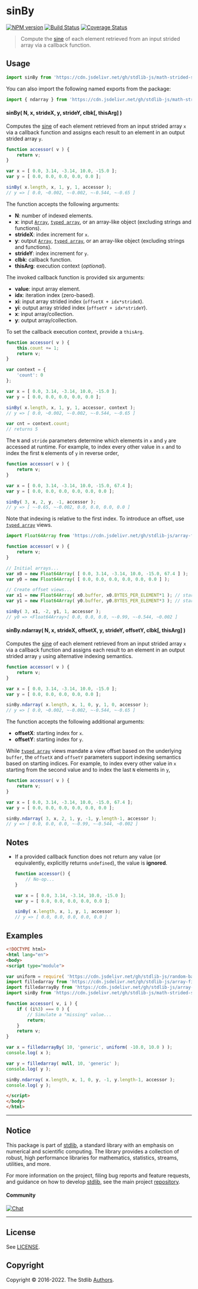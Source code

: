 <!--

@license Apache-2.0

Copyright (c) 2022 The Stdlib Authors.

Licensed under the Apache License, Version 2.0 (the "License");
you may not use this file except in compliance with the License.
You may obtain a copy of the License at

   http://www.apache.org/licenses/LICENSE-2.0

Unless required by applicable law or agreed to in writing, software
distributed under the License is distributed on an "AS IS" BASIS,
WITHOUT WARRANTIES OR CONDITIONS OF ANY KIND, either express or implied.
See the License for the specific language governing permissions and
limitations under the License.

-->

<!-- lint disable maximum-heading-length -->

# sinBy

[![NPM version][npm-image]][npm-url] [![Build Status][test-image]][test-url] [![Coverage Status][coverage-image]][coverage-url] <!-- [![dependencies][dependencies-image]][dependencies-url] -->

> Compute the [sine][@stdlib/math/base/special/sin] of each element retrieved from an input strided array via a callback function.

<section class="intro">

</section>

<!-- /.intro -->



<section class="usage">

## Usage

```javascript
import sinBy from 'https://cdn.jsdelivr.net/gh/stdlib-js/math-strided-special-sin-by@esm/index.mjs';
```

You can also import the following named exports from the package:

```javascript
import { ndarray } from 'https://cdn.jsdelivr.net/gh/stdlib-js/math-strided-special-sin-by@esm/index.mjs';
```

#### sinBy( N, x, strideX, y, strideY, clbk\[, thisArg] )

Computes the [sine][@stdlib/math/base/special/sin] of each element retrieved from an input strided array `x` via a callback function and assigns each result to an element in an output strided array `y`.

```javascript
function accessor( v ) {
    return v;
}

var x = [ 0.0, 3.14, -3.14, 10.0, -15.0 ];
var y = [ 0.0, 0.0, 0.0, 0.0, 0.0 ];

sinBy( x.length, x, 1, y, 1, accessor );
// y => [ 0.0, ~0.002, ~-0.002, ~-0.544, ~-0.65 ]
```

The function accepts the following arguments:

-   **N**: number of indexed elements.
-   **x**: input [`Array`][mdn-array], [`typed array`][mdn-typed-array], or an array-like object (excluding strings and functions).
-   **strideX**: index increment for `x`.
-   **y**: output [`Array`][mdn-array], [`typed array`][mdn-typed-array], or an array-like object (excluding strings and functions).
-   **strideY**: index increment for `y`.
-   **clbk**: callback function.
-   **thisArg**: execution context (_optional_).

The invoked callback function is provided six arguments:

-   **value**: input array element.
-   **idx**: iteration index (zero-based).
-   **xi**: input array strided index (`offsetX + idx*strideX`).
-   **yi**: output array strided index (`offsetY + idx*strideY`).
-   **x**: input array/collection.
-   **y**: output array/collection.

To set the callback execution context, provide a `thisArg`.

```javascript
function accessor( v ) {
    this.count += 1;
    return v;
}

var context = {
    'count': 0
};

var x = [ 0.0, 3.14, -3.14, 10.0, -15.0 ];
var y = [ 0.0, 0.0, 0.0, 0.0, 0.0 ];

sinBy( x.length, x, 1, y, 1, accessor, context );
// y => [ 0.0, ~0.002, ~-0.002, ~-0.544, ~-0.65 ]

var cnt = context.count;
// returns 5
```

The `N` and `stride` parameters determine which elements in `x` and `y` are accessed at runtime. For example, to index every other value in `x` and to index the first `N` elements of `y` in reverse order,

```javascript
function accessor( v ) {
    return v;
}

var x = [ 0.0, 3.14, -3.14, 10.0, -15.0, 67.4 ];
var y = [ 0.0, 0.0, 0.0, 0.0, 0.0, 0.0 ];

sinBy( 3, x, 2, y, -1, accessor );
// y => [ ~-0.65, ~-0.002, 0.0, 0.0, 0.0, 0.0 ]
```

Note that indexing is relative to the first index. To introduce an offset, use [`typed array`][mdn-typed-array] views.

```javascript
import Float64Array from 'https://cdn.jsdelivr.net/gh/stdlib-js/array-float64@esm/index.mjs';

function accessor( v ) {
    return v;
}

// Initial arrays...
var x0 = new Float64Array( [ 0.0, 3.14, -3.14, 10.0, -15.0, 67.4 ] );
var y0 = new Float64Array( [ 0.0, 0.0, 0.0, 0.0, 0.0, 0.0 ] );

// Create offset views...
var x1 = new Float64Array( x0.buffer, x0.BYTES_PER_ELEMENT*1 ); // start at 2nd element
var y1 = new Float64Array( y0.buffer, y0.BYTES_PER_ELEMENT*3 ); // start at 4th element

sinBy( 3, x1, -2, y1, 1, accessor );
// y0 => <Float64Array>[ 0.0, 0.0, 0.0, ~-0.99, ~-0.544, ~0.002 ]
```

#### sinBy.ndarray( N, x, strideX, offsetX, y, strideY, offsetY, clbk\[, thisArg] )

Computes the [sine][@stdlib/math/base/special/sin] of each element retrieved from an input strided array `x` via a callback function and assigns each result to an element in an output strided array `y` using alternative indexing semantics.

```javascript
function accessor( v ) {
    return v;
}

var x = [ 0.0, 3.14, -3.14, 10.0, -15.0 ];
var y = [ 0.0, 0.0, 0.0, 0.0, 0.0 ];

sinBy.ndarray( x.length, x, 1, 0, y, 1, 0, accessor );
// y => [ 0.0, ~0.002, ~-0.002, ~-0.544, ~-0.65 ]
```

The function accepts the following additional arguments:

-   **offsetX**: starting index for `x`.
-   **offsetY**: starting index for `y`.

While [`typed array`][mdn-typed-array] views mandate a view offset based on the underlying `buffer`, the `offsetX` and `offsetY` parameters support indexing semantics based on starting indices. For example, to index every other value in `x` starting from the second value and to index the last `N` elements in `y`,

```javascript
function accessor( v ) {
    return v;
}

var x = [ 0.0, 3.14, -3.14, 10.0, -15.0, 67.4 ];
var y = [ 0.0, 0.0, 0.0, 0.0, 0.0, 0.0 ];

sinBy.ndarray( 3, x, 2, 1, y, -1, y.length-1, accessor );
// y => [ 0.0, 0.0, 0.0, ~-0.99, ~-0.544, ~0.002 ]
```

</section>

<!-- /.usage -->

<section class="notes">

## Notes

-   If a provided callback function does not return any value (or equivalently, explicitly returns `undefined`), the value is **ignored**.

    ```javascript
    function accessor() {
        // No-op...
    }

    var x = [ 0.0, 3.14, -3.14, 10.0, -15.0 ];
    var y = [ 0.0, 0.0, 0.0, 0.0, 0.0 ];

    sinBy( x.length, x, 1, y, 1, accessor );
    // y => [ 0.0, 0.0, 0.0, 0.0, 0.0 ]
    ```

</section>

<!-- /.notes -->

<section class="examples">

## Examples

<!-- eslint no-undef: "error" -->

```html
<!DOCTYPE html>
<html lang="en">
<body>
<script type="module">

var uniform = require( 'https://cdn.jsdelivr.net/gh/stdlib-js/random-base-uniform' ).factory;
import filledarray from 'https://cdn.jsdelivr.net/gh/stdlib-js/array-filled@esm/index.mjs';
import filledarrayBy from 'https://cdn.jsdelivr.net/gh/stdlib-js/array-filled-by@esm/index.mjs';
import sinBy from 'https://cdn.jsdelivr.net/gh/stdlib-js/math-strided-special-sin-by@esm/index.mjs';

function accessor( v, i ) {
    if ( (i%3) === 0 ) {
        // Simulate a "missing" value...
        return;
    }
    return v;
}

var x = filledarrayBy( 10, 'generic', uniform( -10.0, 10.0 ) );
console.log( x );

var y = filledarray( null, 10, 'generic' );
console.log( y );

sinBy.ndarray( x.length, x, 1, 0, y, -1, y.length-1, accessor );
console.log( y );

</script>
</body>
</html>
```

</section>

<!-- /.examples -->

<!-- Section for related `stdlib` packages. Do not manually edit this section, as it is automatically populated. -->

<section class="related">

</section>

<!-- /.related -->

<!-- Section for all links. Make sure to keep an empty line after the `section` element and another before the `/section` close. -->


<section class="main-repo" >

* * *

## Notice

This package is part of [stdlib][stdlib], a standard library with an emphasis on numerical and scientific computing. The library provides a collection of robust, high performance libraries for mathematics, statistics, streams, utilities, and more.

For more information on the project, filing bug reports and feature requests, and guidance on how to develop [stdlib][stdlib], see the main project [repository][stdlib].

#### Community

[![Chat][chat-image]][chat-url]

---

## License

See [LICENSE][stdlib-license].


## Copyright

Copyright &copy; 2016-2022. The Stdlib [Authors][stdlib-authors].

</section>

<!-- /.stdlib -->

<!-- Section for all links. Make sure to keep an empty line after the `section` element and another before the `/section` close. -->

<section class="links">

[npm-image]: http://img.shields.io/npm/v/@stdlib/math-strided-special-sin-by.svg
[npm-url]: https://npmjs.org/package/@stdlib/math-strided-special-sin-by

[test-image]: https://github.com/stdlib-js/math-strided-special-sin-by/actions/workflows/test.yml/badge.svg?branch=main
[test-url]: https://github.com/stdlib-js/math-strided-special-sin-by/actions/workflows/test.yml?query=branch:main

[coverage-image]: https://img.shields.io/codecov/c/github/stdlib-js/math-strided-special-sin-by/main.svg
[coverage-url]: https://codecov.io/github/stdlib-js/math-strided-special-sin-by?branch=main

<!--

[dependencies-image]: https://img.shields.io/david/stdlib-js/math-strided-special-sin-by.svg
[dependencies-url]: https://david-dm.org/stdlib-js/math-strided-special-sin-by/main

-->

[chat-image]: https://img.shields.io/gitter/room/stdlib-js/stdlib.svg
[chat-url]: https://gitter.im/stdlib-js/stdlib/

[stdlib]: https://github.com/stdlib-js/stdlib

[stdlib-authors]: https://github.com/stdlib-js/stdlib/graphs/contributors

[umd]: https://github.com/umdjs/umd
[es-module]: https://developer.mozilla.org/en-US/docs/Web/JavaScript/Guide/Modules

[deno-url]: https://github.com/stdlib-js/math-strided-special-sin-by/tree/deno
[umd-url]: https://github.com/stdlib-js/math-strided-special-sin-by/tree/umd
[esm-url]: https://github.com/stdlib-js/math-strided-special-sin-by/tree/esm
[branches-url]: https://github.com/stdlib-js/math-strided-special-sin-by/blob/main/branches.md

[stdlib-license]: https://raw.githubusercontent.com/stdlib-js/math-strided-special-sin-by/main/LICENSE

[mdn-array]: https://developer.mozilla.org/en-US/docs/Web/JavaScript/Reference/Global_Objects/Array

[mdn-typed-array]: https://developer.mozilla.org/en-US/docs/Web/JavaScript/Reference/Global_Objects/TypedArray

[@stdlib/math/base/special/sin]: https://github.com/stdlib-js/stdlib/tree/esm

</section>

<!-- /.links -->
